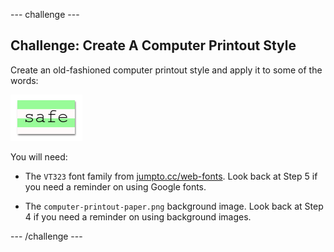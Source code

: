 \--- challenge \---

## Challenge: Create A Computer Printout Style

Create an old-fashioned computer printout style and apply it to some of the words:

![स्क्रीनशॉट](images/letter-fonts-printout.png)

You will need:

+ The `VT323` font family from <a href="http://jumpto.cc/web-fonts" target="_blank">jumpto.cc/web-fonts</a>. Look back at Step 5 if you need a reminder on using Google fonts.

+ The `computer-printout-paper.png` background image. Look back at Step 4 if you need a reminder on using background images.

\--- /challenge \---